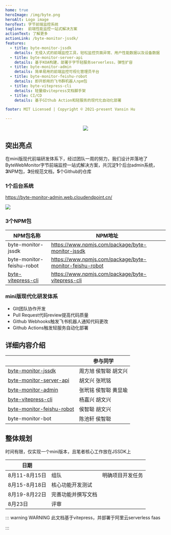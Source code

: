 ```yaml
---
home: true
heroImage: /img/byte.png
heroAlt: Logo image
heroText: 字节前端监控系统
tagline:  前端性能监控一站式解决方案
actionText: 了解更多
actionLink: /byte-monitor-jssdk/
features:
  - title: byte-monitor-jssdk
    details: 无侵入式的前端监控工具，轻松监控页面异常、用户性能数据以及设备数据
  - title: byte-monitor-server-api
    details: 基于KOA构建，部署于字节轻服务serverless，弹性扩容
  - title: byte-monitor-admin
    details: 简单易用的前端监控可视化管理员平台
  - title: byte-monitor-feishu-robot
    details: 即开即用的飞书群机器人npm包
  - title: byte-vitepress-cli
    details: 轻量级vitepress文档脚手架
  - title: CI/CD
    details: 基于GIthub Action和轻服务的现代化自动化部署

footer: MIT Licensed | Copyright © 2021-present Vansin Hu

---
```


<div align=center>
<img src="https://moonstarimg.oss-cn-hangzhou.aliyuncs.com/picgo_img/20210823123209.png"/>
</div>





## 突出亮点

​		在mini版现代前端研发体系下，经过团队一周的努力，我们设计并落地了ByteWebMonitor字节前端监控一站式解决方案，共沉淀**1**个后台admin系统，**3**NPM包，**3**份规范文档，**5**个Github的仓库

### 1个后台系统

https://byte-monitor-admin.web.cloudendpoint.cn/

![](https://moonstarimg.oss-cn-hangzhou.aliyuncs.com/picgo_img/20210822143140.png)

### 3个NPM包


| NPM包名称                                                    | NPM地址                                                 |
| ------------------------------------------------------------ | ------------------------------------------------------- |
| byte-monitor-jssdk                                           | https://www.npmjs.com/package/byte-monitor-jssdk        |
| byte-monitor-feishu-robot                                    | https://www.npmjs.com/package/byte-monitor-feishu-robot |
| [byte-vitepress-cli](https://byte-web-docs.web.cloudendpoint.cn/) | https://www.npmjs.com/package/byte-vitepress-cli        |



### mini版现代化研发体系

- GIt团队协作开发
- Pull Request代码review提高代码质量
- Github Webhooks触发飞书机器人通知代码更改
- Github Actions触发轻服务自动化部署



## 详细内容介绍

|                                                              | 参与同学             |
| ------------------------------------------------------------ | -------------------- |
| [byte-monitor-jssdk](https://www.npmjs.com/package/byte-monitor-jssdk) | 周方旭 侯智聪 胡文兴 |
| [byte-monitor-server-api](https://github.com/ByteWebMonitor/byte-monitor-server-api) | 胡文兴  张玳铭       |
| [byte-monitor-admin](https://byte-monitor-admin.web.cloudendpoint.cn/) | 张玳铭 侯智聪 黄显瑜 |
| [byte-vitepress-cli](https://byte-web-docs.web.cloudendpoint.cn/) | 杨嘉兴 胡文兴        |
| [byte-monitor-feishu-robot](https://www.npmjs.com/package/byte-monitor-feishu-robot) | 侯智聪 胡文兴        |
| byte-monitor-bot                                             | 陈池轩 侯智聪        |



## 整体规划

时间有限，仅实现一个mini版本，且笔者核心工作放在JSSDK上

| 日期          |                    |                  |
| ------------- | ------------------ | ---------------- |
| 8月11-8月15日 | 组队               | 明确项目开发任务 |
| 8月15-8月18日 | 核心功能开发测试   |                  |
| 8月19-8月22日 | 完善功能并撰写文档 |                  |
| 8月23日       | 评审               |                  |

::: warning WARNING
此文档基于vitepress，并部署于阿里云serverless faas

:::

